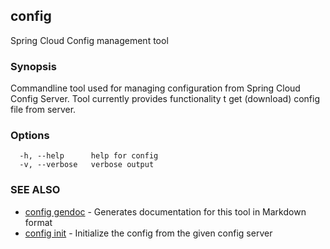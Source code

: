 ## config

Spring Cloud Config management tool

### Synopsis


Commandline tool used for managing configuration from Spring Cloud Config Server.
Tool currently provides functionality t get (download) config file from server.

### Options

```
  -h, --help      help for config
  -v, --verbose   verbose output
```

### SEE ALSO
* [config gendoc](config_gendoc.md)	 - Generates documentation for this tool in Markdown format
* [config init](config_init.md)	 - Initialize the config from the given config server

